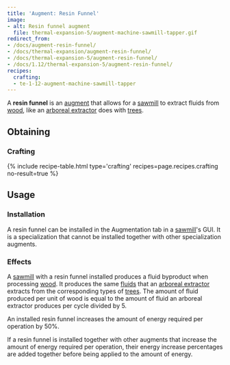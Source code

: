 ```yaml
---
title: 'Augment: Resin Funnel'
image:
- alt: Resin funnel augment
  file: thermal-expansion-5/augment-machine-sawmill-tapper.gif
redirect_from:
- /docs/augment-resin-funnel/
- /docs/thermal-expansion/augment-resin-funnel/
- /docs/thermal-expansion-5/augment-resin-funnel/
- /docs/1.12/thermal-expansion-5/augment-resin-funnel/
recipes:
  crafting:
  - te-1-12-augment-machine-sawmill-tapper
---
```


A **resin funnel** is an [augment](../augments/) that allows for a
[sawmill](../sawmill/) to extract fluids from
[wood](https://minecraft.gamepedia.com/Wood), like an [arboreal
extractor](../arboreal-extractor/) does with
[trees](https://minecraft.gamepedia.com/Tree).


Obtaining
---------

### Crafting
{% include recipe-table.html type='crafting' recipes=page.recipes.crafting no-result=true %}


Usage
-----

### Installation
A resin funnel can be installed in the Augmentation tab in a
[sawmill](../sawmill/)'s GUI. It is a specialization that cannot be installed
together with other specialization augments.

### Effects
A [sawmill](../sawmill/) with a resin funnel installed produces a fluid
byproduct when processing [wood](https://minecraft.gamepedia.com/Wood). It
produces the same [fluids](../arboreal-extractor/#products) that an [arboreal
extractor](../arboreal-extractor/) extracts from the corresponding types of
[trees](https://minecraft.gamepedia.com/Tree). The amount of fluid produced per
unit of wood is equal to the amount of fluid an arboreal extractor produces per
cycle divided by 5.

An installed resin funnel increases the amount of energy required per operation
by 50%.

If a resin funnel is installed together with other augments that increase the
amount of energy required per operation, their energy increase percentages are
added together before being applied to the amount of energy.
